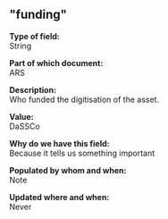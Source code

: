 ## "funding"

**Type of field:**  
String  

**Part of which document:**  
ARS

**Description:**  
Who funded the digitisation of the asset. 

**Value:**  
DaSSCo

**Why do we have this field:**  
Because it tells us something important  

**Populated by whom and when:**  
Note  

**Updated where and when:**  
Never

